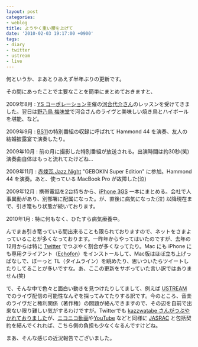 ```yaml
---
layout: post
categories:
- weblog
title: ようやく重い腰を上げて
date: '2010-02-03 19:17:00 +0900'
tags:
- diary
- twitter
- ustream
- live
---
```

何というか、まあとりあえず半年ぶりの更新です。

<!-- more -->

その間にあったことで主要なことを簡単にまとめておきますと、

2009年8月
: [YS コーポレーション][1]主催の[河合代介さん][2]のレッスンを受けてきました。翌日は[野乃鳥 梅味堂][3]で河合さんのライヴと美味しい焼き鳥とハイボールを堪能、など。

2009年9月
: [BS11][4]の特別番組の収録に呼ばれて Hammond 44 を演奏、友人の結婚披露宴で演奏したり。

2009年10月
: 前の月に撮影した特別番組が放送される。出演時間は約30秒(笑) 演奏曲自体はもっと流れてたけどね…

2009年11月
: [赤煉瓦 Jazz Night][5] "GEBOKIN Super Edition" に参加。Hammond 44 を演奏。あと、使っている MacBook Pro が故障した(泣)

2009年12月
: 携帯電話を2台持ちから、[iPhone 3GS][6] 一本にまとめる。会社で人事異動があり、別部署に配属になった。が、直後に病気になった(泣) 以降現在まで、引き篭もり状態が続いております。

2010年1月
: 特に何もなく、ひたすら病気療養中。

んでまあ引き篭っている間出来ることも限られておりますので、ネットをさまよっていることが多くなっております。一昨年からやってはいたのですが、去年の12月からは特に [Twitter][7] でつぶやく割合が多くなってたり。Mac にも iPhone にも専用クライアント（[Echofon][8]）をインストールして、Mac版はほぼ立ち上げっぱなしで、ぼーっと TL（タイムライン）を眺めたり、思いついたらツイートしたりしてることが多いですな。あ、ここの更新をサボっていた言い訳ではありません(笑)

で、そんな中で色々と面白い動きを見つけたりしてまして、例えば [USTREAM][9] でのライヴ配信の可能性なんぞを探ってみてたりする訳です。今のところ、音楽のライヴだと権利関係（著作権）の問題が絡んできますので、その辺を自前で出来ない限り難しい気がするわけですが。Twitterでも [kazzwatabe さんがつぶやかれておりました][10]が、[ニコニコ動画][11]や[YouTube][12] などと同様に [JASRAC][13] と包括契約を結んでくれれば、こちら側の負担も少なくなるんですけどね。

まあ、そんな感じの近況報告でございました。



[1]: http://www.ys-co.org/ "### YS Corporation ###"
[2]: http://www.daisukekawai.com/ "D.K. Home Page"
[3]: http://www.nonotori.com/umemido/ "梅味堂 店舗紹介 - 焼き鳥　野乃鳥"
[4]: http://www.bs11.jp/ "BS11デジタル"
[5]: http://www.akarengajazz.com/ "赤煉瓦ジャズ"
[6]: http://www.apple.com/jp/iphone "アップル - iPhone - 携帯電話、iPod、インターネットデバイスがひとつに。"
[7]: http://twitter.com/ "Twitter"
[8]: http://echofon.com/ "Echofon"
[9]: http://www.ustream.tv/ "USTREAM, You're On. Free LIVE VIDEO Streaming, Online Broadcasts. Create webcasts, video chat, stream videos on the Internet. Live streaming videos, TV shows"
[10]: http://twitter.com/kazzwatabe/status/8573558235 "Twitter / カズ ワタベ: そうか、UstreamがJASRACと包括契約結べば ..."
[11]: http://www.nicovideo.jp/ "ニコニコ動画(9)"
[12]: http://www.youtube.com/ "YouTube - Broadcast Yourself"
[13]: http://www.jasrac.or.jp/ "社団法人日本音楽著作権協会　JASRAC"
